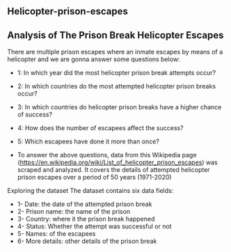 ## Helicopter-prison-escapes
## Analysis of The Prison Break Helicopter Escapes

There are multiple prison escapes where an inmate escapes by means of a helicopter and we are gonna answer some questions below:
+ 1: In which year did the most helicopter prison break attempts occur?
+ 2: In which countries do the most attempted helicopter prison breaks occur?
+ 3: In which countries do helicopter prison breaks have a higher chance of success?
+ 4: How does the number of escapees affect the success?
+ 5: Which escapees have done it more than once?

+ To answer the above questions, data from this Wikipedia page (https://en.wikipedia.org/wiki/List_of_helicopter_prison_escapes) was scraped and analyzed. It covers the details of attempted helicopter prison escapes over a period of 50 years (1971-2020)

Exploring the dataset The dataset contains six data fields:
+ 1- Date: the date of the attempted prison break
+ 2- Prison name: the name of the prison
+ 3- Country: where it the prison break happened
+ 4- Status: Whether the attempt was successful or not
+ 5- Names: of the escapees
+ 6- More details: other details of the prison break
